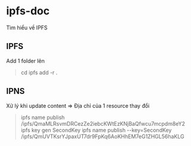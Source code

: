# ipfs-doc

Tìm hiểu về IPFS

## IPFS

Add 1 folder lên

>cd <folder>
  ipfs add -r .

## IPNS

Xử lý khi update content => Địa chỉ của 1 resource thay đổi

>ipfs name publish /ipfs/QmaMLRsvmDRCezZe2iebcKWtEzKNjBaQfwcu7mcpdm8eY2
  ipfs key gen SecondKey
  ipfs name publish --key=SecondKey /ipfs/QmUVTKsrYJpaxUT7dr9FpKq6AoKHhEM7eG1ZHGL56haKLG
